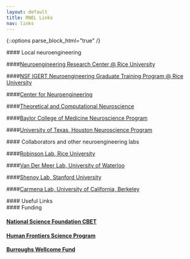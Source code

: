 ```yaml
---
layout: default
title: RNEL Links
nav: links
---
```


{::options parse_block_html="true" /}

<div class="bs-callout bs-callout-info">
#### Local neuroengineering 
</div>

####[Neuroengineering Research Center @ Rice University](http://neuroengineering.rice.edu)

####[NSF IGERT Neuroengineering Graduate Training Program @ Rice University](http://igert2.blogs.rice.edu/)

####[Center for Neuroengineering](http://www.gulfcoastconsortia.org/CNE.aspx)

####[Theoretical and Computational Neuroscience](http://gulfcoastconsortia.org/Research/Gulf_Coast_Consortium_for_Theoretical_and_Computational_Neuroscience.aspx)

####[Baylor College of Medicine Neuroscience Program]()

####[University of Texas, Houston Neuroscience Program]()

<div class="bs-callout bs-callout-danger">
#### Collaborators and other neuroengineering labs
</div>

####[Robinson Lab, Rice University](http://robinsonlab.com)

####[Van Der Meer Lab, University of Waterloo](http://vandermeerlab.org/)

####[Shenoy Lab, Stanford University](http://www.stanford.edu/~shenoy/Group.htm)

####[Carmena Lab, University of California, Berkeley](http://www.eecs.berkeley.edu/~carmena/)


<div class="bs-callout bs-callout-warning">
#### Useful Links 
</div>

<div class="bs-callout bs-callout-funding">
#### Funding 
</div>

#### [National Science Foundation CBET](http://www.nsf.gov/div/index.jsp?div=cbet)

#### [Human Frontiers Science Program](http://www.hfsp.org/)

#### [Burroughs Wellcome Fund](http://www.bwfund.org/)

